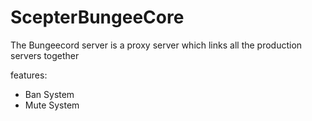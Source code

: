 # ScepterBungeeCore

The Bungeecord server is a proxy server which links all the production servers together

features:

- Ban System
- Mute System